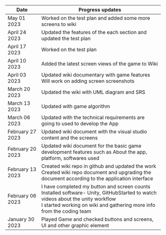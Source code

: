 | Date | Progress updates | 
| --------------- | --------------- |
| May 01 2023 | Worked on the test plan and added some more screens to wiki |
| April 24 2023 | Updated the features of the each section and updated the test plan |
| April 17 2023 | Worked on the test plan |
| April 10 2023 | Added the latest screen views of the game to Wiki |
| April 03 2023 | Updated wiki documentary with game features <br> Will work on adding screen screenshots |
| March 20 2023 | Updated the wiki with UML diagram and SRS |
| March 13 2023 | Updated with game algorithm|
| March 06 2023  | Updated with the technical requirements are going to used to develop the App |
| February 27 2023 | Updated wiki document with the visual studio content and the screens |
| February 20 2023 | Updated wiki document for the basic game development features such as About the app, platform, softwares used |
| February 13 2023 | Created wiki repo in github and updated the work <br> Created wiki repo document and upgrading the document according to the application interface |
| February 06 2023 | I have completed my button and screen counts <br> Installed software- Unity, GitHubStarted to watch videos about the unity workflow <br> I started working on wiki and gathering more info from the coding team |
| January 30 2023 | Played Game and checked buttons and screens, UI and other graphic element |
